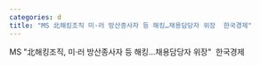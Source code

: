 ```yaml
---
categories: d
title: "MS 北해킹조직 미·러 방산종사자 등 해킹…채용담당자 위장  한국경제"
---
```

MS "北해킹조직, 미·러 방산종사자 등 해킹…채용담당자 위장"&nbsp;&nbsp;한국경제